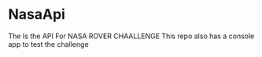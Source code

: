 # NasaApi
The Is the API For NASA ROVER CHAALLENGE
This repo also has a console app to test the challenge 
